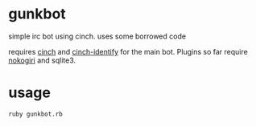 # gunkbot
simple irc bot using cinch. uses some borrowed code

requires [cinch](https://github.com/cinchrb/cinch) and [cinch-identify](https://github.com/cinchrb/cinch-identify) for the main bot. Plugins so far require [nokogiri](https://github.com/sparklemotion/nokogiri) and sqlite3.

# usage

`ruby gunkbot.rb`
